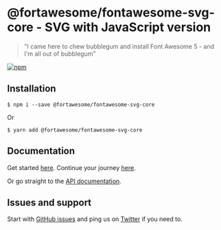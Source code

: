 # @fortawesome/fontawesome-svg-core - SVG with JavaScript version

> "I came here to chew bubblegum and install Font Awesome 5 - and I'm all out of bubblegum"

[![npm](https://img.shields.io/npm/v/@fortawesome/fontawesome-svg-core.svg?style=flat-square)](https://www.npmjs.com/package/@fortawesome/fontawesome-svg-core)

## Installation

```
$ npm i --save @fortawesome/fontawesome-svg-core
```

Or

```
$ yarn add @fortawesome/fontawesome-svg-core
```

## Documentation

Get started [here](https://fontawesome.com/how-to-use/on-the-web/setup/getting-started). Continue your journey [here](https://fontawesome.com/how-to-use/on-the-web/advanced).

Or go straight to the [API documentation](https://fontawesome.com/how-to-use/with-the-api).

## Issues and support

Start with [GitHub issues](https://github.com/FortAwesome/Font-Awesome/issues) and ping us on [Twitter](https://x.com/fontawesome) if you need to.
